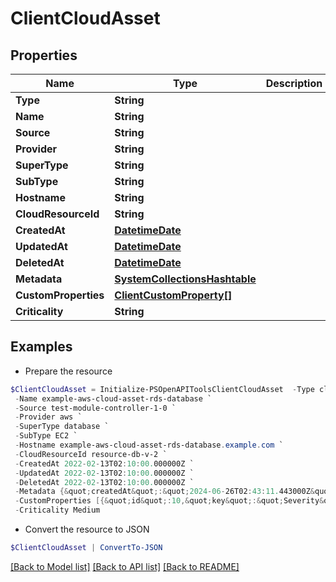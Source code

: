 # ClientCloudAsset
## Properties

Name | Type | Description | Notes
------------ | ------------- | ------------- | -------------
**Type** | **String** |  | 
**Name** | **String** |  | 
**Source** | **String** |  | 
**Provider** | **String** |  | 
**SuperType** | **String** |  | 
**SubType** | **String** |  | 
**Hostname** | **String** |  | 
**CloudResourceId** | **String** |  | 
**CreatedAt** | [**DatetimeDate**](DatetimeDate.md) |  | 
**UpdatedAt** | [**DatetimeDate**](DatetimeDate.md) |  | 
**DeletedAt** | [**DatetimeDate**](DatetimeDate.md) |  | 
**Metadata** | [**SystemCollectionsHashtable**](.md) |  | 
**CustomProperties** | [**ClientCustomProperty[]**](ClientCustomProperty.md) |  | 
**Criticality** | **String** |  | 

## Examples

- Prepare the resource
```powershell
$ClientCloudAsset = Initialize-PSOpenAPIToolsClientCloudAsset  -Type cloudAsset `
 -Name example-aws-cloud-asset-rds-database `
 -Source test-module-controller-1-0 `
 -Provider aws `
 -SuperType database `
 -SubType EC2 `
 -Hostname example-aws-cloud-asset-rds-database.example.com `
 -CloudResourceId resource-db-v-2 `
 -CreatedAt 2022-02-13T02:10:00.000000Z `
 -UpdatedAt 2022-02-13T02:10:00.000000Z `
 -DeletedAt 2022-02-13T02:10:00.000000Z `
 -Metadata {&quot;createdAt&quot;:&quot;2024-06-26T02:43:11.443000Z&quot;,&quot;registryId&quot;:&quot;294444990188&quot;,&quot;repositoryArn&quot;:&quot;arn:aws:ecr:ap-southeast-1:294444990188:repository/folder-test&quot;,&quot;repositoryUri&quot;:&quot;294444990188.dkr.ecr.ap-southeast-1.amazonaws.com/folder-test&quot;,&quot;repositoryName&quot;:&quot;folder-test&quot;,&quot;_wt_internal_func&quot;:&quot;fetch_private_elastic_container_registry_assets&quot;,&quot;imageTagMutability&quot;:&quot;MUTABLE&quot;,&quot;encryptionConfiguration&quot;:{&quot;encryptionType&quot;:&quot;AES256&quot;},&quot;imageScanningConfiguration&quot;:{&quot;scanOnPush&quot;:false}} `
 -CustomProperties [{&quot;id&quot;:10,&quot;key&quot;:&quot;Severity&quot;,&quot;value&quot;:&quot;normal&quot;,&quot;isPreset&quot;:false,&quot;modelType&quot;:&quot;cloudAsset&quot;,&quot;modelId&quot;:209,&quot;createdAt&quot;:&quot;2024-09-24T02:37:27.000Z&quot;,&quot;updatedAt&quot;:&quot;2024-09-24T02:38:35.000Z&quot;},{&quot;id&quot;:11,&quot;key&quot;:&quot;Vulnerability&quot;,&quot;value&quot;:&quot;low risk&quot;,&quot;isPreset&quot;:false,&quot;modelType&quot;:&quot;cloudAsset&quot;,&quot;modelId&quot;:209,&quot;createdAt&quot;:&quot;2024-09-24T02:37:27.000Z&quot;,&quot;updatedAt&quot;:&quot;2024-09-24T02:38:35.000Z&quot;}] `
 -Criticality Medium
```

- Convert the resource to JSON
```powershell
$ClientCloudAsset | ConvertTo-JSON
```

[[Back to Model list]](../README.md#documentation-for-models) [[Back to API list]](../README.md#documentation-for-api-endpoints) [[Back to README]](../README.md)


